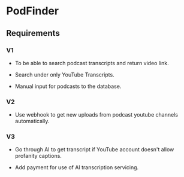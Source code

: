 # PodFinder

## Requirements

### V1

- To be able to search podcast transcripts and return video link.

- Search under only YouTube Transcripts.

- Manual input for podcasts to the database.

### V2

- Use webhook to get new uploads from podcast youtube channels automatically.

### V3

- Go through AI to get transcript if YouTube account doesn't allow profanity captions.

- Add payment for use of AI transcription servicing.
